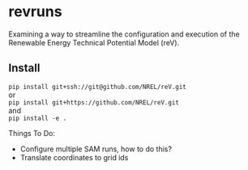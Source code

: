 # revruns
Examining a way to streamline the configuration and execution of the Renewable Energy Technical Potential Model (reV).

## Install
`pip install git+ssh://git@github.com/NREL/reV.git`\
or\
`pip install git+https://github.com/NREL/reV.git`\
and\
`pip install -e .`

Things To Do:
 - Configure multiple SAM runs, how to do this?
 - Translate coordinates to grid ids
